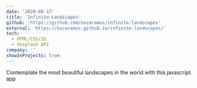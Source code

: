 ```yaml
---
date: '2020-09-17'
title: 'Infinite Landscapes'
github: 'https://github.com/oscaramos/infinite-landscapes'
external: 'https://oscaramos.github.io/infinite-landscapes/'
tech:
  - HTML/CSS/JS
  - Unsplash API
company: ''
showInProjects: true
---
```


Contemplate the most beautiful landscapes in the world with this javascript app
